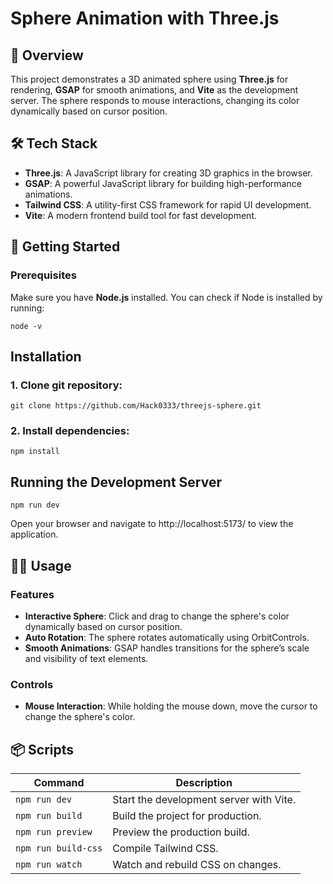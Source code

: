 # Sphere Animation with Three.js

## 📖 Overview

This project demonstrates a 3D animated sphere using **Three.js** for rendering, **GSAP** for smooth animations, and **Vite** as the development server. The sphere responds to mouse interactions, changing its color dynamically based on cursor position.

## 🛠️ Tech Stack

- **Three.js**: A JavaScript library for creating 3D graphics in the browser.
- **GSAP**: A powerful JavaScript library for building high-performance animations.
- **Tailwind CSS**: A utility-first CSS framework for rapid UI development.
- **Vite**: A modern frontend build tool for fast development.

## 🚀 Getting Started

### Prerequisites

Make sure you have **Node.js** installed. You can check if Node is installed by running:

```
node -v
```

## Installation

### 1. Clone git repository:
```
git clone https://github.com/Hack0333/threejs-sphere.git
```

### 2. Install dependencies:
```
npm install
```
## Running the Development Server
```
npm run dev
```
Open your browser and navigate to http://localhost:5173/ to view the application.

## 🧑‍💻 Usage

### Features

- **Interactive Sphere**: Click and drag to change the sphere's color dynamically based on cursor position.
- **Auto Rotation**: The sphere rotates automatically using OrbitControls.
- **Smooth Animations**: GSAP handles transitions for the sphere’s scale and visibility of text elements.

### Controls

- **Mouse Interaction**: While holding the mouse down, move the cursor to change the sphere's color.

## 📦 Scripts

| Command               | Description                                     |
|-----------------------|-------------------------------------------------|
| `npm run dev`         | Start the development server with Vite.        |
| `npm run build`       | Build the project for production.               |
| `npm run preview`     | Preview the production build.                   |
| `npm run build-css`   | Compile Tailwind CSS.                           |
| `npm run watch`       | Watch and rebuild CSS on changes.               |
